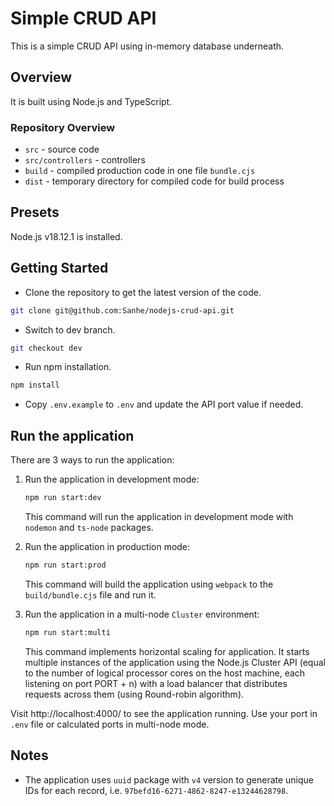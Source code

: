 # Simple CRUD API

This is a simple CRUD API using in-memory database underneath.

## Overview

It is built using Node.js and TypeScript.

### Repository Overview

- `src` - source code
- `src/controllers` - controllers
- `build` - compiled production code in one file `bundle.cjs`
- `dist` - temporary directory for compiled code for build process

## Presets

Node.js v18.12.1 is installed.

## Getting Started

* Clone the repository to get the latest version of the code.

```bash
git clone git@github.com:Sanhe/nodejs-crud-api.git
```

* Switch to dev branch.

```bash
git checkout dev
```

* Run npm installation.

```bash
npm install
```

* Copy `.env.example` to `.env` and update the API port value if needed.


## Run the application

There are 3 ways to run the application:

1. Run the application in development mode:

   ```bash
   npm run start:dev
   ```

   This command will run the application in development mode with `nodemon` and `ts-node` packages.

2. Run the application in production mode:

   ```bash
   npm run start:prod
   ```

   This command will build the application using `webpack` to the `build/bundle.cjs` file and run it.

3. Run the application in a multi-node `Cluster` environment:

    ```bash
    npm run start:multi
    ```

   This command implements horizontal scaling for application. It starts multiple instances of the application using 
   the Node.js Cluster API (equal to the number of logical processor cores on the host machine, each listening on port 
   PORT + n) with a load balancer that distributes requests across them (using Round-robin algorithm). 

Visit http://localhost:4000/ to see the application running. Use your port in `.env` file or calculated ports in multi-node mode.

## Notes

* The application uses `uuid` package with `v4` version to generate unique IDs for each record, i.e. `97befd16-6271-4862-8247-e13244628798`.
